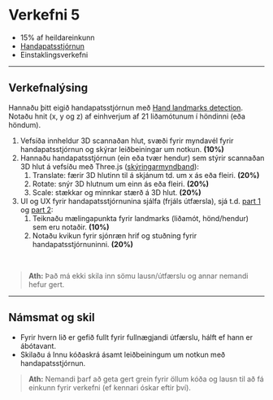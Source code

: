 # Verkefni 5 
- 15% af heildareinkunn
- [Handapatsstjórnun](https://github.com/GunnarThorunnarson/FORR3FV05EU/wiki/Handapatsstj%C3%B3rnun)
- Einstaklingsverkefni
  
---

## Verkefnalýsing

Hannaðu þitt eigið handapatsstjórnun með [Hand landmarks detection](https://developers.google.com/mediapipe/solutions/vision/hand_landmarker). Notaðu hnit (x, y og z) af einhverjum af 21 liðamótunum í höndinni (eða höndum).

1. Vefsíða innheldur 3D scannaðan hlut, svæði fyrir myndavél fyrir handapatsstjórnun og skýrar leiðbeiningar um notkun. **(10%)**
1. Hannaðu handapatsstjórnun (ein eða tvær hendur) sem stýrir scannaðan 3D hlut á vefsíðu með Three.js ([skýringarmyndband](https://www.youtube.com/watch?v=hV5S4iQhNkI)): 
   1. Translate: færir 3D hlutinn til á skjánum  td. um x ás eða fleiri. **(20%)**
   2. Rotate: snýr 3D hlutnum um einn ás eða fleiri. **(20%)**
   3. Scale: stækkar og minnkar stærð á 3D hlut. **(20%)**
1. UI og UX fyrir handapatsstjórnunina sjálfa (frjáls útfærsla), sjá t.d. [part 1](https://www.yout-ube.com/watch?v=WkHqgt2dPlg) og [part 2](https://www.yout-ube.com/watch?v=YmwjIHGnGNM):
   1. Teiknaðu mælingapunkta fyrir landmarks (liðamót, hönd/hendur) sem eru notaðir. **(10%)**
   2. Notaðu kvikun fyrir sjónræn hrif og stuðning fyrir handapatsstjórnuninni. **(20%)** 

<!--
dæmi um [lausn](https://gunnarthorunnarson.github.io/FORR3FV05EU/h23/v4/Kristofer/Part2-Krist%C3%B3fer/index.html) til að skoða.
[Github](https://github.com/GunnarThorunnarson/FORR3FV05EU/tree/master/docs/h23/v4/Kristofer/Part2-Krist%C3%B3fer) 
-->

<br>

> **Ath:** Það má ekki skila inn sömu lausn/útfærslu og annar nemandi hefur gert.

---

## Námsmat og skil

- Fyrir hvern lið er gefið fullt fyrir fullnægjandi útfærslu, hálft ef hann er ábótavant.
- Skilaðu á Innu kóðaskrá ásamt leiðbeiningum um notkun með handapatsstjórnun.

> **Ath:** Nemandi þarf að geta gert grein fyrir öllum kóða og lausn til að fá einkunn fyrir verkefni (ef kennari óskar eftir því).

<!-- vefslóð á Github með vefrót (notaðu docs möppu sem rót) sem hýsir og sýnir 3D hlut og notkun þess með handapatsstjórnun.
